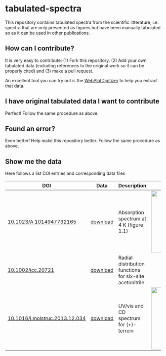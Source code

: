 # tabulated-spectra
This repository contains tabulated spectra from the scientific litterature, i.e. spectra that are only presented as figures but have been manually tabulated so as it can be used in other publications.

## How can I contribute?
It is very easy to contribute: (1) Fork this repository. (2) Add your own tabulated data (including references to the original work so it can be properly cited) and (3) make a pull request.

An excellent tool you can try out is the [WebPlotDigitizer](http://arohatgi.info/WebPlotDigitizer/) to help you extract that data.

## I have original tabulated data I want to contribute
Perfect! Follow the same procedure as above.

## Found an error?
Even better! Help make this repository better. Follow the same procedure as above.

## Show me the data
Here follows a list DOI entries and corresponding data files

| DOI | Data | Description | Graph |
|-----|------|-------------|-------|
| [10.1023/A:1014947732165](http://dx.doi.org/10.1023/A:1014947732165) | [download](https://raw.githubusercontent.com/cstein/tabulated-spectra/master/spectra/1.dat) | Absorption spectrum at 4 K (figure 1.1) | <a href="https://plot.ly/~cstein/135"><img src="https://plot.ly/~cstein/135.png" width="200px" /></a> |
| [10.1002/jcc.20721](http://dx.doi.org/10.1002/jcc.20721) | [download](https://raw.githubusercontent.com/cstein/tabulated-spectra/master/spectra/2.dat) | Radial distribution functions for six-site acetonitrile | <a /> |
| [10.1016/j.molstruc.2013.12.034](http://dx.doi.org/10.1016/j.molstruc.2013.12.034) | [download](https://raw.githubusercontent.com/cstein/tabulated-spectra/master/spectra/3.dat) | UV/vis and CD spectrum for (+)-terrein | <a href="https://plot.ly/~cstein/241/"><img src="https://plot.ly/~cstein/241.png" width="200px" /></a> |
